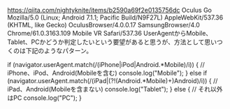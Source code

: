https://qiita.com/nightyknite/items/b2590a69f2e0135756dc
Oculus Go
Mozilla/5.0 (Linux; Android 7.1.1; Pacific Build/N9F27L)
AppleWebKit/537.36 (KHTML, like Gecko)
OculusBrowser/4.0.0.17
SamsungBrowser/4.0
Chrome/61.0.3163.109
Mobile VR
Safari/537.36
UserAgentからMobile、Tablet、PCかどうか判定したいという要望があると思うが、方法として思いつくのは下記のようなパターン。

if (navigator.userAgent.match(/(iPhone|iPod|Android.*Mobile)/i)) {
  // iPhone、iPod、Android(Mobileを含む)
  console.log("Mobile");
} else if (navigator.userAgent.match(/(iPad|(?!(Android.*Mobile)+)Android)/i)) {
  // iPad、Android(Mobileを含まない)
  console.log("Tablet");
} else {
  // それ以外はPC
  console.log("PC");
}
